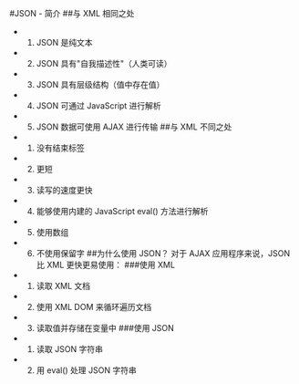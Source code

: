 #JSON - 简介
##与 XML 相同之处
* 1. JSON 是纯文本
* 2. JSON 具有"自我描述性"（人类可读）
* 3. JSON 具有层级结构（值中存在值）
* 4. JSON 可通过 JavaScript 进行解析
* 5. JSON 数据可使用 AJAX 进行传输
##与 XML 不同之处
* 1. 没有结束标签
* 2. 更短
* 3. 读写的速度更快
* 4. 能够使用内建的 JavaScript eval() 方法进行解析
* 5. 使用数组
* 6. 不使用保留字
##为什么使用 JSON？
对于 AJAX 应用程序来说，JSON 比 XML 更快更易使用：
###使用 XML
* 1. 读取 XML 文档
* 2. 使用 XML DOM 来循环遍历文档
* 3. 读取值并存储在变量中
###使用 JSON
* 1. 读取 JSON 字符串
* 2. 用 eval() 处理 JSON 字符串


